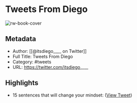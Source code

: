 # Tweets From Diego

![rw-book-cover](https://pbs.twimg.com/profile_images/1551599100738424832/5nqqvBGK.jpg)

## Metadata
- Author: [[@itsdiego____ on Twitter]]
- Full Title: Tweets From Diego
- Category: #tweets
- URL: https://twitter.com/itsdiego____

## Highlights
- 15 sentences that will change your mindset: ([View Tweet](https://twitter.com/itsdiego____/status/1518922870805643265))
